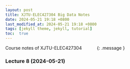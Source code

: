 ```yaml
---
layout: post           
title: XJTU-ELEC427304 Big Data Notes           
date: 2024-05-21 19:18 +0800           
last_modified_at: 2024-05-21 19:18 +0800           
tags: [jekyll theme, jekyll, tutorial]           
toc:  true             
---
```

Course notes of XJTU-ELEC427304           
{: .message }           

### Lecture 8 (2024-05-21)

